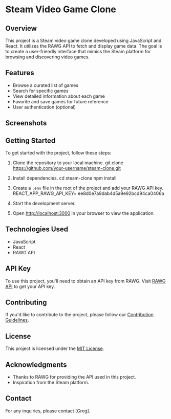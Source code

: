 # Steam Video Game Clone

## Overview

This project is a Steam video game clone developed using JavaScript and React. It utilizes the RAWG API to fetch and display game data. The goal is to create a user-friendly interface that mimics the Steam platform for browsing and discovering video games.

## Features

- Browse a curated list of games
- Search for specific games
- View detailed information about each game
- Favorite and save games for future reference
- User authentication (optional)

## Screenshots

<!-- Add screenshots of your application -->

## Getting Started

To get started with the project, follow these steps:

1. Clone the repository to your local machine.
   git clone https://github.com/your-username/steam-clone.git

2. Install dependencies.
   cd steam-clone
   npm install

3. Create a `.env` file in the root of the project and add your RAWG API key.
   REACT_APP_RAWG_API_KEY= ee8d0e7a9dab4d5a9e92bcd94ca0406a

4. Start the development server.

5. Open [http://localhost:3000](http://localhost:3000) in your browser to view the application.

## Technologies Used

- JavaScript
- React
- RAWG API

## API Key

To use this project, you'll need to obtain an API key from RAWG. Visit [RAWG API](https://rawg.io/apidocs) to get your API key.

## Contributing

If you'd like to contribute to the project, please follow our [Contribution Guidelines](CONTRIBUTING.md).

## License

This project is licensed under the [MIT License](LICENSE).

## Acknowledgments

- Thanks to RAWG for providing the API used in this project.
- Inspiration from the Steam platform.

## Contact

For any inquiries, please contact [Greg].
